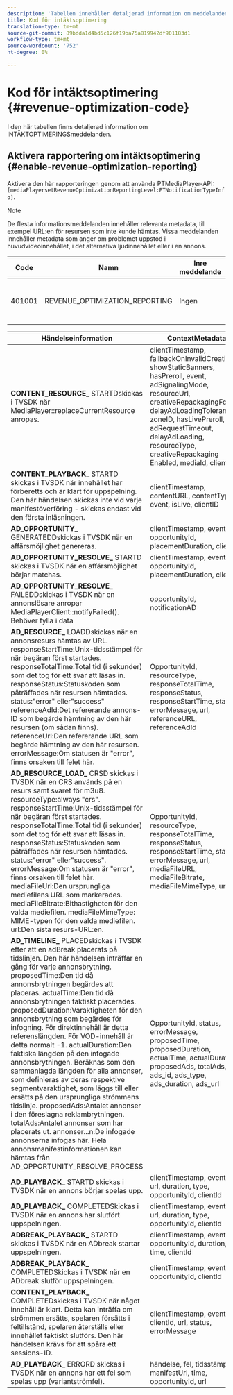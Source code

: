 ```yaml
---
description: 'Tabellen innehåller detaljerad information om meddelanden om intäktsoptimering. '
title: Kod för intäktsoptimering
translation-type: tm+mt
source-git-commit: 89bdda1d4bd5c126f19ba75a819942df901183d1
workflow-type: tm+mt
source-wordcount: '752'
ht-degree: 0%

---
```



# Kod för intäktsoptimering {#revenue-optimization-code}

I den här tabellen finns detaljerad information om INTÄKTOPTIMERINGSmeddelanden.

## Aktivera rapportering om intäktsoptimering {#enable-revenue-optimization-reporting}

Aktivera den här rapporteringen genom att använda PTMediaPlayer-API: `[mediaPlayersetRevenueOptimizationReportingLevel:PTNotificationTypeInfo]`.

>[!NOTE]
>
>De flesta informationsmeddelanden innehåller relevanta metadata, till exempel URL:en för resursen som inte kunde hämtas. Vissa meddelanden innehåller metadata som anger om problemet uppstod i huvudvideoinnehållet, i det alternativa ljudinnehållet eller i en annons.

| Code | Namn | Inre meddelande | Metadatanycklar | Kommentarer |
|---|---|---|---|---|
| 401001 | REVENUE_OPTIMIZATION_REPORTING | Ingen | Se tabellen nedan för metadatanycklar baserade på olika händelser. | Ingen |

| Händelseinformation | ContextMetadata |
|---|---|
| **CONTENT_RESOURCE_** STARTDskickas i TVSDK när MediaPlayer::replaceCurrentResource anropas. | clientTimestamp, fallbackOnInvalidCreative, showStaticBanners, hasPreroll, event, adSignalingMode, resourceUrl, creativeRepackagingFormat, delayAdLoadingTolerance, zoneID, hasLivePreroll, adRequestTimeout, delayAdLoading, resourceType, creativeRepackaging Enabled, mediaId, clientId |
| **CONTENT_PLAYBACK_** STARTD skickas i TVSDK när innehållet har förberetts och är klart för uppspelning. Den här händelsen skickas inte vid varje manifestöverföring - skickas endast vid den första inläsningen. | clientTimestamp, contentURL, contentType, event, isLive, clientID |
| **AD_OPPORTUNITY_** GENERATEDDskickas i TVSDK när en affärsmöjlighet genereras. | clientTimestamp, event, opportunityId, placementDuration, clientId |
| **AD_OPPORTUNITY_RESOLVE_** STARTD skickas i TVSDK när en affärsmöjlighet börjar matchas. | clientTimestamp, event, opportunityId, placementDuration, clientId |
| **AD_OPPORTUNITY_RESOLVE_** FAILEDDskickas i TVSDK när en annonslösare anropar MediaPlayerClient::notifyFailed(). Behöver fylla i data | opportunityId, notificationAD |
| **AD_RESOURCE_** LOADDskickas när en annonsresurs hämtas av URL. responseStartTime:Unix-tidsstämpel för när begäran först startades. responseTotalTime:Total tid (i sekunder) som det tog för ett svar att läsas in. responseStatus:Statuskoden som påträffades när resursen hämtades. status:&quot;error&quot; eller&quot;success&quot; referenceAdId:Det refererande annons-ID som begärde hämtning av den här resursen (om sådan finns). referenceUrl:Den refererande URL som begärde hämtning av den här resursen. errorMessage:Om statusen är &quot;error&quot;, finns orsaken till felet här. | OpportunityId, resourceType, responseTotalTime, responseStatus, responseStartTime, status, errorMessage, url, referenceURL, referenceAdId |
| **AD_RESOURCE_LOAD_** CRSD skickas i TVSDK när en CRS används på en resurs samt svaret för m3u8. resourceType:always &quot;crs&quot;. responseStartTime:Unix-tidsstämpel för när begäran först startades. responseTotalTime:Total tid (i sekunder) som det tog för ett svar att läsas in. responseStatus:Statuskoden som påträffades när resursen hämtades. status:&quot;error&quot; eller&quot;success&quot;. errorMessage:Om statusen är &quot;error&quot;, finns orsaken till felet här. mediaFileUrl:Den ursprungliga mediefilens URL som markerades. mediaFileBitrate:Bithastigheten för den valda mediefilen. mediaFileMimeType: MIME-typen för den valda mediefilen. url:Den sista resurs-URL:en. | OpportunityId, resourceType, responseTotalTime, responseStatus, responseStartTime, status, errorMessage, url, mediaFileURL, mediaFileBitrate, mediaFileMimeType, url |
| **AD_TIMELINE_** PLACEDskickas i TVSDK efter att en adBreak placerats på tidslinjen. Den här händelsen inträffar en gång för varje annonsbrytning. proposedTime:Den tid då annonsbrytningen begärdes att placeras. actualTime:Den tid då annonsbrytningen faktiskt placerades. proposedDuration:Varaktigheten för den annonsbrytning som begärdes för infogning. För direktinnehåll är detta referenslängden. För VOD-innehåll är detta normalt -1. actualDuration:Den faktiska längden på den infogade annonsbrytningen. Beräknas som den sammanlagda längden för alla annonser, som definieras av deras respektive segmentvaraktighet, som läggs till eller ersätts på den ursprungliga strömmens tidslinje. proposedAds:Antalet annonser i den föreslagna reklambrytningen. totalAds:Antalet annonser som har placerats ut. annonser...n:De infogade annonserna infogas här. Hela annonsmanifestinformationen kan hämtas från AD_OPPORTUNITY_RESOLVE_PROCESS | OpportunityId, status, errorMessage, proposedTime, proposedDuration, actualTime, actualDuration, proposedAds, totalAds, ads_id, ads_type, ads_duration, ads_url |
| **AD_PLAYBACK_** STARTD skickas i TVSDK när en annons börjar spelas upp. | clientTimestamp, event, id, url, duration, type, opportunityId, clientId |
| **AD_PLAYBACK_** COMPLETEDSkickas i TVSDK när en annons har slutfört uppspelningen. | clientTimestamp, event, id, url, duration, type, opportunityId, clientId |
| **ADBREAK_PLAYBACK_** STARTD skickas i TVSDK när en ADbreak startar uppspelningen. | clientTimestamp, event, opportunityId, duration, time, clientId |
| **ADBREAK_PLAYBACK_** COMPLETEDSkickas i TVSDK när en ADbreak slutför uppspelningen. | clientTimestamp, event, opportunityId, clientId |
| **CONTENT_PLAYBACK_** COMPLETEDskickas i TVSDK när något innehåll är klart. Detta kan inträffa om strömmen ersätts, spelaren försätts i feltillstånd, spelaren återställs eller innehållet faktiskt slutförs. Den här händelsen krävs för att spåra ett sessions-ID. | clientTimestamp, event, clientId, url, status, errorMessage |
| **AD_PLAYBACK_** ERRORD skickas i TVSDK när en annons har ett fel som spelas upp (variantströmfel). | händelse, fel, tidsstämpel, manifestUrl, time, opportunityId, url |
